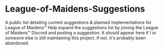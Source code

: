 # League-of-Maidens-Suggestions
A public list detailing current suggestions &amp; planned implementations for League of Maidens™
Help expand the suggestions list by joining the League of Maidens™ Discord and posting a suggestion.
It _should_ appear here if I or someone else is still maintaining this project; if not, it's probably been abandoned.
